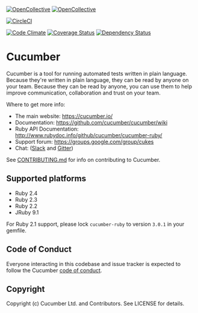 [![OpenCollective](https://opencollective.com/cucumber/backers/badge.svg)](https://opencollective.com/cucumber)
[![OpenCollective](https://opencollective.com/cucumber/sponsors/badge.svg)](https://opencollective.com/cucumber)

[![CircleCI](https://circleci.com/gh/cucumber/cucumber-ruby.svg?style=svg)](https://circleci.com/gh/cucumber/cucumber-ruby)

[![Code Climate](https://codeclimate.com/github/cucumber/cucumber-ruby.svg)](https://codeclimate.com/github/cucumber/cucumber-ruby)
[![Coverage Status](https://coveralls.io/repos/cucumber/cucumber-ruby/badge.svg?branch=master)](https://coveralls.io/r/cucumber/cucumber-ruby?branch=master)
[![Dependency Status](https://gemnasium.com/cucumber/cucumber-ruby.svg)](https://gemnasium.com/cucumber/cucumber-ruby)

# Cucumber

Cucumber is a tool for running automated tests written in plain language. Because they're
written in plain language, they can be read by anyone on your team. Because they can be
read by anyone, you can use them to help improve communication, collaboration and trust on
your team.

Where to get more info:

  * The main website: https://cucumber.io/
  * Documentation: https://github.com/cucumber/cucumber/wiki
  * Ruby API Documentation: http://www.rubydoc.info/github/cucumber/cucumber-ruby/
  * Support forum: https://groups.google.com/group/cukes
  * Chat: ([Slack](https://cucumber.io/support#slack) and [Gitter](https://cucumber.io/support#gitter))

See [CONTRIBUTING.md](CONTRIBUTING.md) for info on contributing to Cucumber.

## Supported platforms

* Ruby 2.4
* Ruby 2.3
* Ruby 2.2
* JRuby 9.1

For Ruby 2.1 support, please lock `cucumber-ruby` to version `3.0.1` in your gemfile.

## Code of Conduct

Everyone interacting in this codebase and issue tracker is expected to follow the Cucumber [code of conduct](https://github.com/cucumber/cucumber/blob/master/CODE_OF_CONDUCT.md).

## Copyright

Copyright (c) Cucumber Ltd. and Contributors. See LICENSE for details.
